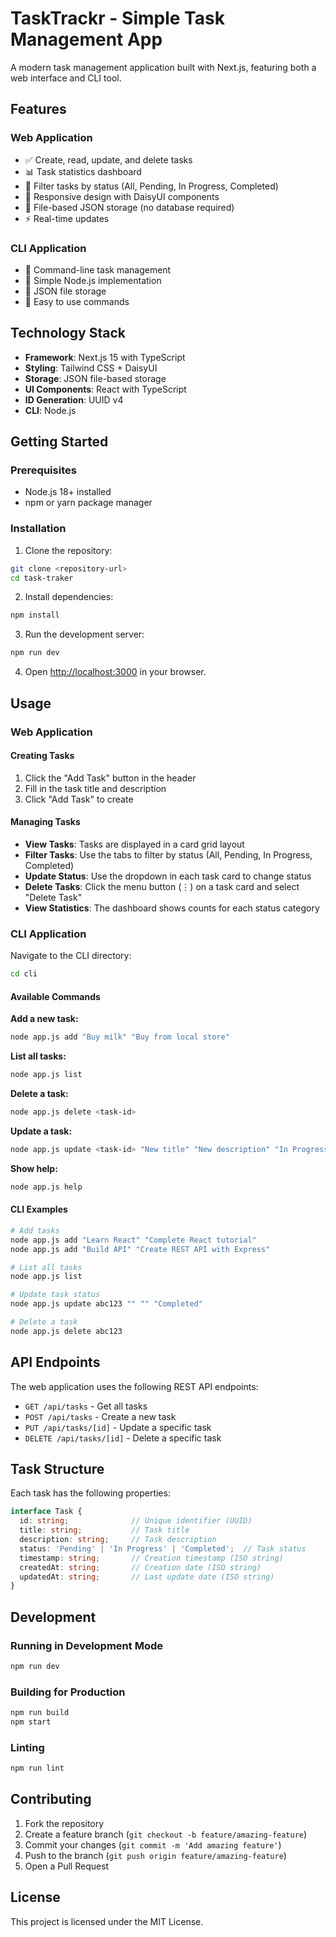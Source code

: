 # TaskTrackr - Simple Task Management App

A modern task management application built with Next.js, featuring both a web interface and CLI tool.

## Features

### Web Application
- ✅ Create, read, update, and delete tasks
- 📊 Task statistics dashboard
- 🎯 Filter tasks by status (All, Pending, In Progress, Completed)
- 📱 Responsive design with DaisyUI components
- 💾 File-based JSON storage (no database required)
- ⚡ Real-time updates

### CLI Application
- 📝 Command-line task management
- 🔧 Simple Node.js implementation
- 💾 JSON file storage
- 🚀 Easy to use commands


## Technology Stack

- **Framework**: Next.js 15 with TypeScript
- **Styling**: Tailwind CSS + DaisyUI
- **Storage**: JSON file-based storage
- **UI Components**: React with TypeScript
- **ID Generation**: UUID v4
- **CLI**: Node.js

## Getting Started

### Prerequisites
- Node.js 18+ installed
- npm or yarn package manager

### Installation

1. Clone the repository:
```bash
git clone <repository-url>
cd task-traker
```

2. Install dependencies:
```bash
npm install
```

3. Run the development server:
```bash
npm run dev
```

4. Open [http://localhost:3000](http://localhost:3000) in your browser.

## Usage

### Web Application

#### Creating Tasks
1. Click the "Add Task" button in the header
2. Fill in the task title and description
3. Click "Add Task" to create

#### Managing Tasks
- **View Tasks**: Tasks are displayed in a card grid layout
- **Filter Tasks**: Use the tabs to filter by status (All, Pending, In Progress, Completed)
- **Update Status**: Use the dropdown in each task card to change status
- **Delete Tasks**: Click the menu button (⋮) on a task card and select "Delete Task"
- **View Statistics**: The dashboard shows counts for each status category

### CLI Application

Navigate to the CLI directory:
```bash
cd cli
```

#### Available Commands

**Add a new task:**
```bash
node app.js add "Buy milk" "Buy from local store"
```

**List all tasks:**
```bash
node app.js list
```

**Delete a task:**
```bash
node app.js delete <task-id>
```

**Update a task:**
```bash
node app.js update <task-id> "New title" "New description" "In Progress"
```

**Show help:**
```bash
node app.js help
```

#### CLI Examples

```bash
# Add tasks
node app.js add "Learn React" "Complete React tutorial"
node app.js add "Build API" "Create REST API with Express"

# List all tasks
node app.js list

# Update task status
node app.js update abc123 "" "" "Completed"

# Delete a task
node app.js delete abc123
```

## API Endpoints

The web application uses the following REST API endpoints:

- `GET /api/tasks` - Get all tasks
- `POST /api/tasks` - Create a new task
- `PUT /api/tasks/[id]` - Update a specific task
- `DELETE /api/tasks/[id]` - Delete a specific task

## Task Structure

Each task has the following properties:

```typescript
interface Task {
  id: string;              // Unique identifier (UUID)
  title: string;           // Task title
  description: string;     // Task description
  status: 'Pending' | 'In Progress' | 'Completed';  // Task status
  timestamp: string;       // Creation timestamp (ISO string)
  createdAt: string;       // Creation date (ISO string)
  updatedAt: string;       // Last update date (ISO string)
}
```

## Development

### Running in Development Mode
```bash
npm run dev
```

### Building for Production
```bash
npm run build
npm start
```

### Linting
```bash
npm run lint
```


## Contributing

1. Fork the repository
2. Create a feature branch (`git checkout -b feature/amazing-feature`)
3. Commit your changes (`git commit -m 'Add amazing feature'`)
4. Push to the branch (`git push origin feature/amazing-feature`)
5. Open a Pull Request

## License

This project is licensed under the MIT License.
